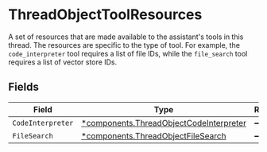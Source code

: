 # ThreadObjectToolResources

A set of resources that are made available to the assistant's tools in this thread. The resources are specific to the type of tool. For example, the `code_interpreter` tool requires a list of file IDs, while the `file_search` tool requires a list of vector store IDs.



## Fields

| Field                                                                                             | Type                                                                                              | Required                                                                                          | Description                                                                                       |
| ------------------------------------------------------------------------------------------------- | ------------------------------------------------------------------------------------------------- | ------------------------------------------------------------------------------------------------- | ------------------------------------------------------------------------------------------------- |
| `CodeInterpreter`                                                                                 | [*components.ThreadObjectCodeInterpreter](../../models/components/threadobjectcodeinterpreter.md) | :heavy_minus_sign:                                                                                | N/A                                                                                               |
| `FileSearch`                                                                                      | [*components.ThreadObjectFileSearch](../../models/components/threadobjectfilesearch.md)           | :heavy_minus_sign:                                                                                | N/A                                                                                               |